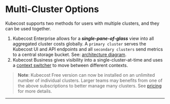 Multi-Cluster Options
===============

Kubecost supports two methods for users with multiple clusters, and they can be used together.

1. Kubecost Enterprise allows for a ___single-pane-of-glass___ view into all aggregated cluster costs globally. A `primary cluster` serves the Kubecost UI and API endpoints and all `secondary clusters` send metrics to a central storage bucket. See: [architecture diagram](https://guide.kubecost.com/hc/en-us/articles/4407595922711).
2. Kubecost Business gives visibility into a single-cluster-at-time and uses a [context switcher](https://github.com/kubecost/docs/blob/main/context-switcher.md) to move between different contexts.

> **Note**: Kubecost Free version can now be installed on an unlimited number of individual clusters. Larger teams may benefits from one of the above subscriptions to better manage many clusters. See [pricing](https://www.kubecost.com/pricing) for more details.

---


<!--- {"article":"4407595970711","section":"4402815636375","permissiongroup":"1500001277122"} --->
